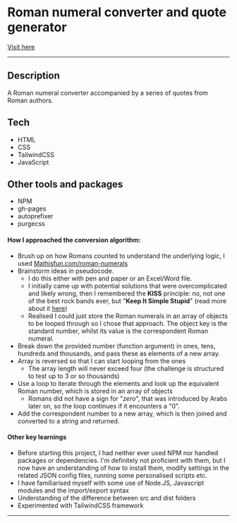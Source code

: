 # Roman numeral converter and quote generator

 [Visit here](https://antonio-riccelli.github.io/js-roman-numeral-converter/)

 ---

## Description

A Roman numeral converter accompanied by a series of quotes from Roman authors.

## Tech

- HTML
- CSS
- TailwindCSS
- JavaScript

## Other tools and packages

- NPM
- gh-pages
- autoprefixer
- purgecss

 #### How I approached the conversion algorithm:

 - Brush up on how Romans counted to understand the underlying logic, I used [Mathisfun.com/roman-numerals](https://www.mathsisfun.com/roman-numerals.html)
 - Brainstorm ideas in pseudocode.
    - I do this either with pen and paper or an Excel/Word file.
    - I initially came up with potential solutions that were overcomplicated and likely wrong, then I remembered the __KISS__ principle: no, not one of the best rock bands ever, but "__Keep It Simple Stupid__" (read more about it [here](https://en.wikipedia.org/wiki/KISS_principle))
    - Realised I could just store the Roman numerals in an array of objects to be looped through so I chose that approach. The object key is the standard number, whilst its value is the correspondent Roman numeral.
 - Break down the provided number (function argument) in ones, tens, hundreds and thousands, and pass these as elements of a new array.
 - Array is reversed so that I can start looping from the ones
    - The array length will never exceed four (the challenge is structured to test up to 3 or so thousands)
 - Use a loop to iterate through the elements and look up the equivalent Roman number, which is stored in an array of objects
    - Romans did not have a sign for "_zero_", that was introduced by Arabs later on, so the loop continues if it encounters a "0".
 - Add the correspondent number to a new array, which is then joined and converted to a string and returned.

 #### Other key learnings
 - Before starting this project, I had neither ever used NPM nor handled packages or dependencies. I'm definitely not proficient with them, but I now have an understanding of how to install them, modify settings in the related JSON config files, running some personalised scripts etc.
 - I have familiarised myself with some use of Node.JS, Javascript modules and the import/export syntax
 - Understanding of the difference between src and dist folders
 - Experimented with TailwindCSS framework
----


 